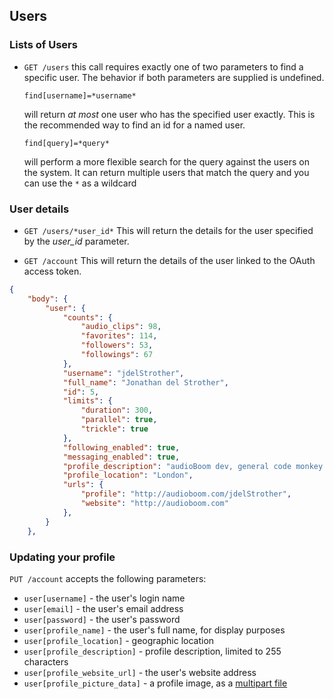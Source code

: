 ## Users ##

### Lists of Users ###

 * `GET /users`
  this call requires exactly one of two parameters to find a specific user. The behavior if both parameters are supplied is undefined.

    `find[username]=*username*`

    will return _at most_ one user who has the specified user exactly. This is the recommended way to find an id for a named user.

   `find[query]=*query*`

   will perform a more flexible search for the query against the users on the system. It can return multiple users that match the query and you can use the `*` as a wildcard


### User details ###

 * `GET /users/*user_id*`
  This will return the details for the user specified by the *user_id* parameter.

 * `GET /account`
  This will return the details of the user linked to the OAuth access token.

```json
{
    "body": {
        "user": {
            "counts": {
                "audio_clips": 98, 
                "favorites": 114, 
                "followers": 53, 
                "followings": 67
            }, 
            "username": "jdelStrother",
            "full_name": "Jonathan del Strother", 
            "id": 5, 
            "limits": {
                "duration": 300, 
                "parallel": true, 
                "trickle": true
            },  
            "following_enabled": true,
            "messaging_enabled": true,
            "profile_description": "audioBoom dev, general code monkey.", 
            "profile_location": "London", 
            "urls": {
                "profile": "http://audioboom.com/jdelStrother", 
                "website": "http://audioboom.com"
            }, 
        }
    }, 
```    

### Updating your profile

  `PUT /account` accepts the following parameters:
  
  * `user[username]` - the user's login name
  * `user[email]` - the user's email address
  * `user[password]` - the user's password
  * `user[profile_name]` - the user's full name, for display purposes
  * `user[profile_location]` - geographic location
  * `user[profile_description]` - profile description, limited to 255 characters
  * `user[profile_website_url]` - the user's website address
  * `user[profile_picture_data]` - a profile image, as a [multipart file](https://github.com/audioboom/api/blob/master/sections/reference_index.md#file-uploads)
  

